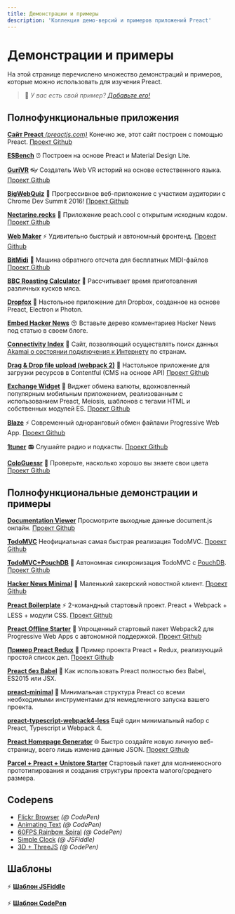```yaml
---
title: Демонстрации и примеры
description: 'Коллекция демо-версий и примеров приложений Preact'
---
```


# Демонстрации и примеры

На этой странице перечислено множество демонстраций и примеров, которые можно использовать для изучения Preact.

> :information_desk_person: _У вас есть свой пример?
> [Добавьте его!](https://github.com/preactjs/preact-www/blob/master/content/en/about/demos-examples.md)_

## Полнофункциональные приложения

[**Сайт Preact** _(preactjs.com)_](https://preactjs.com)
Конечно же, этот сайт построен с помощью Preact.
[Проект Github](https://github.com/preactjs/preact-www)

**[ESBench](http://esbench.com)** :alarm_clock:
Построен на основе Preact и Material Design Lite.

[**GuriVR**](https://gurivr.com) :eyeglasses:
Создатель Web VR историй на основе естественного языка.
[Проект Github](https://github.com/opennewslabs/guri-vr)

[**BigWebQuiz**](https://bigwebquiz.com) :game_die:
Прогрессивное веб-приложение с участием аудитории с Chrome Dev Summit 2016!
[Проект Github](https://github.com/jakearchibald/big-web-quiz)

**[Nectarine.rocks](http://nectarine.rocks)** :peach:
Приложение peach.cool с открытым исходным кодом.
[Проект Github](https://github.com/developit/nectarine)

**[Web Maker](https://webmaker.app/)** :zap:
Удивительно быстрый и автономный фронтенд.
[Проект Github](https://github.com/chinchang/web-maker)

**[BitMidi](https://bitmidi.com/)** :musical_keyboard:
Машина обратного отсчета для бесплатных MIDI-файлов
[Проект Github](https://github.com/feross/bitmidi.com)

**[BBC Roasting Calculator](https://www.bbc.com/food/techniques/articles/roast-calculator)** :turkey:
Рассчитывает время приготовления различных кусков мяса.

**[Dropfox](https://github.com/developit/dropfox)** :wolf:
Настольное приложение для Dropbox, созданное на основе Preact, Electron и Photon.

**[Embed Hacker News](https://github.com/TXTPEN/hn)** :kissing_closed_eyes:
Вставьте дерево комментариев Hacker News под статью в своем блоге.

**[Connectivity Index](https://cindex.co)** :iphone:
Сайт, позволяющий осуществлять поиск данных [Akamai о состоянии подключения к Интернету](https://content.akamai.com/PG7010-Q2-2016-SOTI-Connectivity-Report.html) по странам.

**[Drag & Drop file upload (webpack 2)](https://contentful-labs.github.io/file-upload-example/)** :rocket:
Настольное приложение для загрузки ресурсов в Contentful (CMS на основе API)
[Проект Github](https://github.com/contentful-labs/file-upload-example)

**[Exchange Widget](https://sgtpep.github.io/exchange-widget/dist/)** :currency_exchange:
Виджет обмена валюты, вдохновленный популярным мобильным приложением, реализованным с использованием Preact, Meiosis, шаблонов с тегами HTML и собственных модулей ES.
[Проект Github](https://github.com/sgtpep/exchange-widget)

**[Blaze](https://blaze.now.sh)** :zap:
Современный одноранговый обмен файлами Progressive Web App.
[Проект Github](https://github.com/blenderskool/blaze)

**[1tuner](https://1tuner.com)** :radio:
Слушайте радио и подкасты.
[Проект Github](https://github.com/robinbakker/1tuner)

**[ColoGuessr](https://cologuessr.com)** :rainbow:
Проверьте, насколько хорошо вы знаете свои цвета
[Проект Github](https://github.com/jackpordi/cologuessr)

## Полнофункциональные демонстрации и примеры

**[Documentation Viewer](https://documentation-viewer.firebaseapp.com)**
Просмотрите выходные данные document.js онлайн.
[Проект Github](https://github.com/developit/documentation-viewer)

**[TodoMVC](http://developit.github.io/preact-todomvc/)**
Неофициальная самая быстрая реализация TodoMVC.
[Проект Github](https://github.com/developit/preact-todomvc)

**[TodoMVC+PouchDB](http://katopz.github.io/preact-todomvc-pouchdb/)** :floppy_disk:
Автономная синхронизация TodoMVC с [PouchDB](https://pouchdb.com/).
[Проект Github](https://github.com/katopz/preact-todomvc-pouchdb)

**[Hacker News Minimal](https://developit.github.io/hn_minimal/)** :newspaper:
Маленький хакерский новостной клиент.
[Проект Github](https://github.com/developit/hn_minimal)

**[Preact Boilerplate](https://preact-boilerplate.surge.sh)** :zap:
2-командный стартовый проект. Preact + Webpack + LESS + модули CSS.
[Проект Github](https://github.com/developit/preact-boilerplate)

**[Preact Offline Starter](https://preact-starter.now.sh)** :100:
Упрощенный стартовый пакет Webpack2 для Progressive Web Apps с автономной поддержкой.
[Проект Github](https://github.com/lukeed/preact-starter)

**[Пример Preact Redux](https://preact-redux-example.surge.sh)** :repeat:
Пример проекта Preact + Redux, реализующий простой список дел.
[Проект Github](https://github.com/developit/preact-redux-example)

**[Preact без Babel](https://github.com/developit/preact-without-babel)** :horse:
Как использовать Preact полностью без Babel, ES2015 или JSX.

**[preact-minimal](https://github.com/aganglada/preact-minimal)** :rocket:
Минимальная структура Preact со всеми необходимыми инструментами для немедленного запуска вашего проекта.

**[preact-typescript-webpack4-less](https://github.com/lexey111/preact-typescript-webpack4-boilerplate)**
Ещё один минимальный набор с Preact, Typescript и Webpack 4.

**[Preact Homepage Generator](https://thomaswood.me/)** :globe_with_meridians:
Быстро создайте новую личную веб-страницу, всего лишь изменив данные JSON.
[Проект Github](https://github.com/tomasswood/preact-homepage-generator)

**[Parcel + Preact + Unistore Starter](https://github.com/hwclass/parcel-preact-unistore-starter)**
Стартовый пакет для молниеносного прототипирования и создания структуры проекта малого/среднего размера.

## Codepens

- [Flickr Browser](http://codepen.io/developit/full/VvMZwK/) _(@ CodePen)_
- [Animating Text](http://codepen.io/developit/full/LpNOdm/) _(@ CodePen)_
- [60FPS Rainbow Spiral](http://codepen.io/developit/full/xGoagz/) _(@ CodePen)_
- [Simple Clock](http://jsfiddle.net/developit/u9m5x0L7/embedded/result,js/) _(@ JSFiddle)_
- [3D + ThreeJS](http://codepen.io/developit/pen/PPMNjd?editors=0010) _(@ CodePen)_

## Шаблоны

:zap: [**Шаблон JSFiddle**](https://jsfiddle.net/developit/rs6zrh5f/embedded/result/)

:zap: [**Шаблон CodePen**](http://codepen.io/developit/pen/pgaROe?editors=0010)
